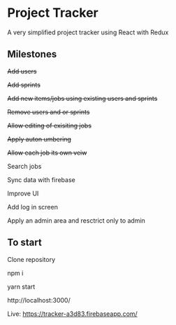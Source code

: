 # Project Tracker

A very simplified project tracker using React with Redux

## Milestones

<del>Add users</del>

<del>Add sprints</del>

<del>Add new items/jobs using existing users and sprints</del>

<del>Remove users and or sprints</del>

<del>Allow editing of exisiting jobs</del>

<del>Apply auton umbering</del>

<del>Allow each job its own veiw</del>

Search jobs

Sync data with firebase

Improve UI

Add log in screen

Apply an admin area and resctrict only to admin


## To start
Clone repository

npm i

yarn start


http://localhost:3000/ 


Live: https://tracker-a3d83.firebaseapp.com/





